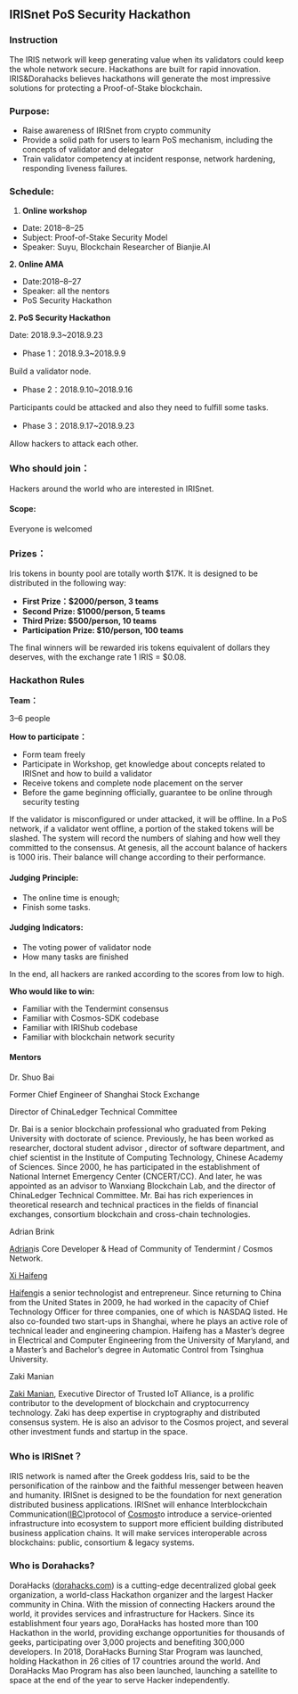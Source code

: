 ## IRISnet PoS Security Hackathon

### Instruction

The IRIS network will keep generating value when its validators could keep the whole network secure. Hackathons are built for rapid innovation. IRIS&Dorahacks believes hackathons will generate the most impressive solutions for protecting a Proof-of-Stake blockchain.

### Purpose:

- Raise awareness of IRISnet from crypto community
- Provide a solid path for users to learn PoS mechanism, including the concepts of validator and delegator
- Train validator competency at incident response, network hardening, responding liveness failures.

### Schedule:

1. **Online workshop**

- Date: 2018–8–25
- Subject: Proof-of-Stake Security Model
- Speaker: Suyu, Blockchain Researcher of Bianjie.AI

**2. Online AMA**

- Date:2018–8–27
- Speaker: all the nentors
- PoS Security Hackathon

**2. PoS Security Hackathon**

Date: 2018.9.3~2018.9.23

- Phase 1：2018.9.3~2018.9.9

Build a validator node.

- Phase 2：2018.9.10~2018.9.16

Participants could be attacked and also they need to fulfill some tasks.

- Phase 3：2018.9.17~2018.9.23

Allow hackers to attack each other.

### **Who should join：**

Hackers around the world who are interested in IRISnet. 

#### Scope:

Everyone is welcomed

### Prizes：

Iris tokens in bounty pool are totally worth $17K. It is designed to be distributed in the following way:

- **First Prize：$2000/person, 3 teams**
- **Second Prize: $1000/person, 5 teams**
- **Third Prize: $500/person, 10 teams**
- **Participation Prize: $10/person, 100 teams**

The final winners will be rewarded iris tokens equivalent of dollars they deserves, with the exchange rate 1 IRIS = $0.08.

### Hackathon Rules

**Team：**

3–6 people 

**How to participate：**

- Form team freely
- Participate in Workshop, get knowledge about concepts related to IRISnet and how to build a validator
- Receive tokens and complete node placement on the server
- Before the game beginning officially, guarantee to be online through security testing

If the validator is misconfigured or under attacked, it will be offline. In a PoS network, if a validator went offline, a portion of the staked tokens will be slashed. The system will record the numbers of slahing and how well they committed to the consensus. At genesis, all the account balance of hackers is 1000 iris. Their balance will change according to their performance. 

#### Judging Principle:

- The online time is enough;
- Finish some tasks.

#### Judging Indicators:

- The voting power of validator node
- How many tasks are finished

In the end, all hackers are ranked according to the scores from low to high.

**Who would like to win:**

- Familiar with the Tendermint consensus
- Familiar with Cosmos-SDK codebase
- Familiar with IRIShub codebase
- Familiar with blockchain network security

#### Mentors

Dr. Shuo Bai

Former Chief Engineer of Shanghai Stock Exchange

Director of ChinaLedger Technical Committee

Dr. Bai is a senior blockchain professional who graduated from Peking University with doctorate of science. Previously, he has been worked as researcher, doctoral student advisor , director of software department, and chief scientist in the Institute of Computing Technology, Chinese Academy of Sciences. Since 2000, he has participated in the establishment of National Internet Emergency Center (CNCERT/CC). And later, he was appointed as an advisor to Wanxiang Blockchain Lab, and the director of ChinaLedger Technical Committee. Mr. Bai has rich experiences in theoretical research and technical practices in the fields of financial exchanges, consortium blockchain and cross-chain technologies.

Adrian Brink

[Adrian](https://adrianbrink.com/)is Core Developer & Head of Community of Tendermint / Cosmos Network.

[Xi Haifeng](https://www.linkedin.com/in/haifengxi/)

[Haifeng](https://www.linkedin.com/in/haifengxi/)is a senior technologist and entrepreneur. Since returning to China from the United States in 2009, he had worked in the capacity of Chief Technology Officer for three companies, one of which is NASDAQ listed. He also co-founded two start-ups in Shanghai, where he plays an active role of technical leader and engineering champion. Haifeng has a Master’s degree in Electrical and Computer Engineering from the University of Maryland, and a Master’s and Bachelor’s degree in Automatic Control from Tsinghua University.

Zaki Manian

[Zaki Manian](https://zaki.manian.org/), Executive Director of Trusted IoT Alliance, is a prolific contributor to the development of blockchain and cryptocurrency technology. Zaki has deep expertise in cryptography and distributed consensus system. He is also an advisor to the Cosmos project, and several other investment funds and startup in the space.

### Who is IRISnet？

IRIS network is named after the Greek goddess Iris, said to be the personification of the rainbow and the faithful messenger between heaven and humanity. IRISnet is designed to be the foundation for next generation distributed business applications. IRISnet will enhance Interblockchain Communication([IBC](https://blog.cosmos.network/developer-deep-dive-cosmos-ibc-5855aaf183fe))protocol of [Cosmos](http://cosmos.network/)to introduce a service-oriented infrastructure into ecosystem to support more efficient building distributed business application chains. It will make services interoperable across blockchains: public, consortium & legacy systems.

### Who is Dorahacks?

DoraHacks ([dorahacks.com](http://dorahacks.com/)) is a cutting-edge decentralized global geek organization, a world-class Hackathon organizer and the largest Hacker community in China. With the mission of connecting Hackers around the world, it provides services and infrastructure for Hackers.
Since its establishment four years ago, DoraHacks has hosted more than 100 Hackathon in the world, providing exchange opportunities for thousands of geeks, participating over 3,000 projects and benefiting 300,000 developers. In 2018, DoraHacks Burning Star Program was launched, holding Hackathon in 26 cities of 17 countries around the world. And DoraHacks Mao Program has also been launched, launching a satellite to space at the end of the year to serve Hacker independently.